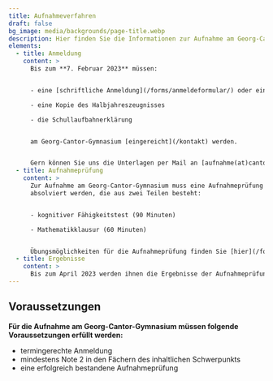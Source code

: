 ```yaml
---
title: Aufnahmeverfahren
draft: false
bg_image: media/backgrounds/page-title.webp
description: Hier finden Sie die Informationen zur Aufnahme am Georg-Cantor-Gymnasium.
elements:
  - title: Anmeldung
    content: >
      Bis zum **7. Februar 2023** müssen:


      - eine [schriftliche Anmeldung](/forms/anmeldeformular/) oder eine Anmeldung über das [Online-Anmeldeformular](/anmeldeformular)

      - eine Kopie des Halbjahreszeugnisses

      - die Schullaufbahnerklärung


      am Georg-Cantor-Gymnasium [eingereicht](/kontakt) werden.


      Gern können Sie uns die Unterlagen per Mail an [aufnahme(at)cantor-gymnasium.de](mailto:aufnahme@cantor-gymnasium.de) zusenden. Die Einladung zur Aufnahmeprüfung mit allen nötigen Informationen erhalten Sie dann ebenfalls per Mail.
  - title: Aufnahmeprüfung
    content: >
      Zur Aufnahme am Georg-Cantor-Gymnasium muss eine Aufnahmeprüfung
      absolviert werden, die aus zwei Teilen besteht:


      - kognitiver Fähigkeitstest (90 Minuten)

      - Mathematikklausur (60 Minuten)


      Übungsmöglichkeiten für die Aufnahmeprüfung finden Sie [hier](/forms/aufnahmeklausur).
  - title: Ergebnisse
    content: >
      Bis zum April 2023 werden ihnen die Ergebnisse der Aufnahmeprüfung schriftlich mitgeteilt.
---
```

## Voraussetzungen

**Für die Aufnahme am Georg-Cantor-Gymnasium müssen folgende Voraussetzungen erfüllt werden:**

- termingerechte Anmeldung
- mindestens Note 2 in den Fächern des inhaltlichen Schwerpunkts
- eine erfolgreich bestandene Aufnahmeprüfung
